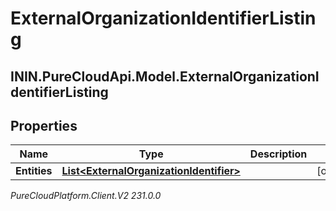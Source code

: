 # ExternalOrganizationIdentifierListing

## ININ.PureCloudApi.Model.ExternalOrganizationIdentifierListing

## Properties

|Name | Type | Description | Notes|
|------------ | ------------- | ------------- | -------------|
| **Entities** | [**List&lt;ExternalOrganizationIdentifier&gt;**](ExternalOrganizationIdentifier) |  | [optional] |



_PureCloudPlatform.Client.V2 231.0.0_
